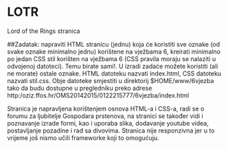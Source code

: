 # LOTR
Lord of the Rings stranica 

##Zadatak:
napraviti HTML stranicu (jednu) koja će koristiti sve oznake (od svake oznake minimalno jednu) korištene na vježbama 6, kreirati minimalno po jedan CSS stil korišten na vježbama 6 (CSS pravila moraju se nalaziti u odvojenoj datoteci). Temu birate sami!. U izradi  zadaće možete koristiti (ali ne morate) ostale oznake. HTML datoteku nazvati index.html, CSS datoteku nazvati stil.css. Obje datoteke smjestiti u direktorij $HOME/www/6vjezba tako da budu dostupne u pregledniku preko adrese
 http:/oziz.ffos.hr/OMS20142015/0122215777/6vjezba/index.html


Stranica je napravljena korištenjem osnova HTML-a i CSS-a, radi se o forumu za ljubitelje Gospodara prstenova, na stranici se također vidi i poznavanje izrade formi, kao i uporaba slika, dodavanje youtube videa, postavljanje pozadine i rad sa divovima. Stranica nije responzivna jer u to vrijeme još nismo učili frameworke koji to omogućuju.

